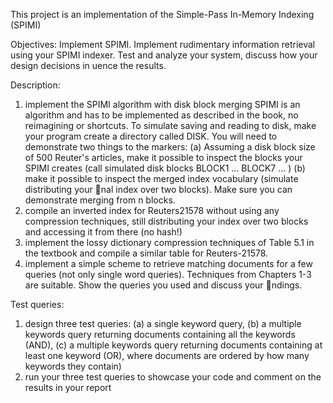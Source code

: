 This project is an implementation of the Simple-Pass In-Memory Indexing (SPIMI)

Objectives: Implement SPIMI. Implement rudimentary information retrieval using your SPIMI indexer. Test and
analyze your system, discuss how your design decisions in
uence the results.

Description:
1. implement the SPIMI algorithm with disk block merging
SPIMI is an algorithm and has to be implemented as described in the book, no reimagining or shortcuts. To
simulate saving and reading to disk, make your program create a directory called DISK. You will need to
demonstrate two things to the markers: (a) Assuming a disk block size of 500 Reuter's articles, make it possible
to inspect the blocks your SPIMI creates (call simulated disk blocks BLOCK1 ... BLOCK7 ... ) (b) make it
possible to inspect the merged index vocabulary (simulate distributing your nal index over two blocks). Make
sure you can demonstrate merging from n blocks.
2. compile an inverted index for Reuters21578 without using any compression techniques, still distributing your
index over two blocks and accessing it from there (no hash!)
3. implement the lossy dictionary compression techniques of Table 5.1 in the textbook and compile a similar table
for Reuters-21578.
4. implement a simple scheme to retrieve matching documents for a few queries (not only single word queries).
Techniques from Chapters 1-3 are suitable. Show the queries you used and discuss your ndings.

Test queries:
  1. design three test queries:
    (a) a single keyword query,
    (b) a multiple keywords query returning documents containing all the keywords (AND),
    (c) a multiple keywords query returning documents containing at least one keyword (OR), where documents
        are ordered by how many keywords they contain)
  2. run your three test queries to showcase your code and comment on the results in your report
